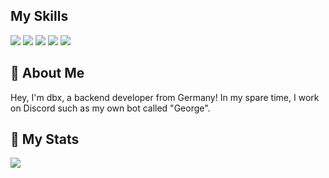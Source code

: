 ## My Skills
[![](https://skillicons.dev/icons?i=discordbots)](https://discord.dev/ "Discord Bots")
[![](https://skillicons.dev/icons?i=py)](https://python.org/ "Python")
[![](https://skillicons.dev/icons?i=js)](https://www.javascript.com/ "JS")
[![](https://skillicons.dev/icons?i=mongodb)](https://www.mongodb.com/ "MongoDB")
[![](https://skillicons.dev/icons?i=git)](https://git-scm.com/ "Git")


## 👋 About Me
Hey, I'm dbx, a backend developer from Germany! In my spare time, I work on Discord such as my own bot called "George".


## 🚀 My Stats
[![](https://github-readme-stats.vercel.app/api?username=dbxflame6666&theme=dracula&count_private=true&show_icons=true&hide=contribs)](https://github.com/dbxflame6666)
